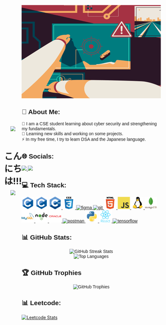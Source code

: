 <div style="display: flex; justify-content: space-between; align-items: center;">
  <div style="flex: 1; text-align: left;">
    <div id="header" align="center">
      <img src="https://media.giphy.com/media/M9gbBd9nbDrOTu1Mqx/giphy.gif" width="100"/>
      <div align="center">
        <img src="https://komarev.com/ghpvc/?username=shettyarjun&style=flat-square&color=red" alt=""/>
      </div>
      <h1>
        こんにちは!!!
        <img src="https://media.giphy.com/media/hvRJCLFzcasrR4ia7z/giphy.gif" width="30px"/>
      </h1>
    </div>
  </div>
<div>
<div style="flex: 1; text-align: right;">
   <div align="center">
      <img src="https://github.com/shettyarjun/shettyarjun/blob/main/Cyber%20Security.gif" width="500" height="300"/>
  </div>
</div>


<h2 style="font-family: Arial, sans-serif;">💫 About Me:</h2>
<p style="font-family: Arial, sans-serif;">🔭 I am a CSE student learning about cyber security and strengthening my fundamentals.<br>🌱 Learning new skills and working on some projects.<br>⚡ In my free time, I try to learn DSA and the Japanese language.</p>

<h2 style="font-family: Arial, sans-serif;">🌐 Socials:</h2>
<p style="font-family: Arial, sans-serif;">
  <a href="https://www.linkedin.com/in/arjun-shetty-255049229/">
  <img src="https://img.shields.io/badge/LinkedIn-blue?style=for-the-badge&logo=linkedin"/>
  </a>
  <a href="https://leetcode.com/user4987UM/">
  <img src="https://img.shields.io/badge/LeetCode-yellow?style=for-the-badge&logo=leetcode&logoColor=white"/>
  </a>
  </p>

<h2 style="font-family: Arial, sans-serif;">💻 Tech Stack:</h2>
<p align="left" style="font-family: Arial, sans-serif;">
  <a href="https://www.cprogramming.com/"><img src="https://raw.githubusercontent.com/devicons/devicon/master/icons/c/c-original.svg" alt="C" width="40" height="40"/></a>
  <img src="https://raw.githubusercontent.com/devicons/devicon/master/icons/c/c-original.svg" alt="c" width="40" height="40"/> </a> <a href="https://www.w3schools.com/cpp/" target="_blank" rel="noreferrer"> <img src="https://raw.githubusercontent.com/devicons/devicon/master/icons/cplusplus/cplusplus-original.svg" alt="cplusplus" width="40" height="40"/> </a> <a href="https://www.w3schools.com/css/" target="_blank" rel="noreferrer"> <img src="https://raw.githubusercontent.com/devicons/devicon/master/icons/css3/css3-original-wordmark.svg" alt="css3" width="40" height="40"/> </a> <a href="https://www.figma.com/" target="_blank" rel="noreferrer"> <img src="https://www.vectorlogo.zone/logos/figma/figma-icon.svg" alt="figma" width="40" height="40"/> </a> <a href="https://git-scm.com/" target="_blank" rel="noreferrer"> <img src="https://www.vectorlogo.zone/logos/git-scm/git-scm-icon.svg" alt="git" width="40" height="40"/> </a> <a href="https://www.w3.org/html/" target="_blank" rel="noreferrer"> <img src="https://raw.githubusercontent.com/devicons/devicon/master/icons/html5/html5-original-wordmark.svg" alt="html5" width="40" height="40"/> </a> <a href="https://developer.mozilla.org/en-US/docs/Web/JavaScript" target="_blank" rel="noreferrer"> <img src="https://raw.githubusercontent.com/devicons/devicon/master/icons/javascript/javascript-original.svg" alt="javascript" width="40" height="40"/> </a> <a href="https://www.linux.org/" target="_blank" rel="noreferrer"> <img src="https://raw.githubusercontent.com/devicons/devicon/master/icons/linux/linux-original.svg" alt="linux" width="40" height="40"/> </a> <a href="https://www.mongodb.com/" target="_blank" rel="noreferrer"> <img src="https://raw.githubusercontent.com/devicons/devicon/master/icons/mongodb/mongodb-original-wordmark.svg" alt="mongodb" width="40" height="40"/> </a> <a href="https://www.mysql.com/" target="_blank" rel="noreferrer"> <img src="https://raw.githubusercontent.com/devicons/devicon/master/icons/mysql/mysql-original-wordmark.svg" alt="mysql" width="40" height="40"/> </a> <a href="https://nodejs.org" target="_blank" rel="noreferrer"> <img src="https://raw.githubusercontent.com/devicons/devicon/master/icons/nodejs/nodejs-original-wordmark.svg" alt="nodejs" width="40" height="40"/> </a> <a href="https://www.oracle.com/" target="_blank" rel="noreferrer"> <img src="https://raw.githubusercontent.com/devicons/devicon/master/icons/oracle/oracle-original.svg" alt="oracle" width="40" height="40"/> </a> <a href="https://postman.com" target="_blank" rel="noreferrer"> <img src="https://www.vectorlogo.zone/logos/getpostman/getpostman-icon.svg" alt="postman" width="40" height="40"/> </a> <a href="https://www.python.org" target="_blank" rel="noreferrer"> <img src="https://raw.githubusercontent.com/devicons/devicon/master/icons/python/python-original.svg" alt="python" width="40" height="40"/> </a> <a href="https://reactjs.org/" target="_blank" rel="noreferrer"> <img src="https://raw.githubusercontent.com/devicons/devicon/master/icons/react/react-original-wordmark.svg" alt="react" width="40" height="40"/> </a> <a href="https://www.tensorflow.org" target="_blank" rel="noreferrer"> <img src="https://www.vectorlogo.zone/logos/tensorflow/tensorflow-icon.svg" alt="tensorflow" width="40" height="40"/> </a>
</p>

<h2 style="font-family: Arial, sans-serif;">📊 GitHub Stats:</h2>
<p align="center" style="font-family: Arial, sans-serif;">
  <img src="https://github-readme-streak-stats.herokuapp.com/?user=shettyarjun&theme=onedark&hide_border=true" alt="GitHub Streak Stats"/><br/>
  <img src="https://github-readme-stats.vercel.app/api/top-langs/?username=shettyarjun&theme=onedark&hide_border=true&include_all_commits=true&count_private=false&layout=compact" alt="Top Languages"/>
</p>

<h2 style="font-family: Arial, sans-serif;">🏆 GitHub Trophies</h2>
<p align="center" style="font-family: Arial, sans-serif;">
  <img src="https://github-profile-trophy.vercel.app/?username=shettyarjun&theme=darkhub&no-frame=true&no-bg=false&margin-w=4" alt="GitHub Trophies"/>
</p>

<h2 style="font-family: Arial, sans-serif;">📊 Leetcode:</h2>
<p align="center" style="font-family: Arial, sans-serif;">

  [![Leetcode Stats](https://leetcard.jacoblin.cool/user4987UM?font=Dancing_Script)](https://leetcode.com/user4987UM/)
  
</p>
